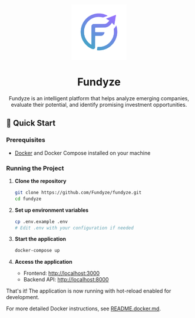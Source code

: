<div align="center">
    <img src="./assets/logo_transparent.png" alt="Fundyze's logo" width="150" height="150">
    <h1 align="center">Fundyze</h1>
    <p align="center">
        Fundyze is an intelligent platform that helps analyze emerging companies, evaluate their potential, and identify promising investment opportunities.
    </p>
</div>

## 🚀 Quick Start

### Prerequisites

- [Docker](https://www.docker.com/get-started) and Docker Compose installed on your machine

### Running the Project

1. **Clone the repository**

   ```bash
   git clone https://github.com/Fundyze/fundyze.git
   cd fundyze
   ```

2. **Set up environment variables**

   ```bash
   cp .env.example .env
   # Edit .env with your configuration if needed
   ```

3. **Start the application**

   ```bash
   docker-compose up
   ```

4. **Access the application**
   - Frontend: [http://localhost:3000](http://localhost:3000)
   - Backend API: [http://localhost:8000](http://localhost:8000)

That's it! The application is now running with hot-reload enabled for development.

For more detailed Docker instructions, see [README.docker.md](./README.docker.md).

